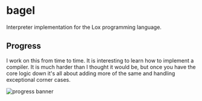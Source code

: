 # bagel 

Interpreter implementation for the Lox programming language.

## Progress

I work on this from time to time. It is interesting to learn how to implement a compiler. It is much harder than I thought it would be, but once you have the core logic down it's all about adding more of the same and handling exceptional corner cases.

![progress banner](https://backend.codecrafters.io/progress/interpreter/2e67e859-e729-4a12-bb42-3a1e6e6ac0e7)
